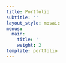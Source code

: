 ```yaml
---
title: Portfolio
subtitle: ''
layout_style: mosaic
menus:
  main:
    title: ''
    weight: 2
template: portfolio
---
```

